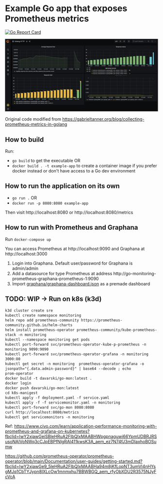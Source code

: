 # Example Go app that exposes Prometheus metrics

[![Go Report Card](https://goreportcard.com/badge/github.com/kostis-codefresh/prometheus-sample-app)](https://goreportcard.com/report/github.com/kostis-codefresh/prometheus-sample-app)

![Graphana Dashboard](graphana-dashboard.png)

Original code modified from https://gabrieltanner.org/blog/collecting-prometheus-metrics-in-golang


## How to build

Run:

 *  `go build` to get the executable OR
 *  `docker build . -t example-app` to create a container image if you prefer docker instead or don't have access to a Go dev environment

## How to run the application on its own

 * `go run .` OR
 * `docker run -p 8080:8080 example-app`

 Then visit http://localhost:8080 or http://localhost:8080/metrics

 ## How to run with Prometheus and Graphana

 Run `docker-compose up`

 You can access Prometheus at http://localhost:9090 and Graphana at http://localhost:3000

1. Login into Graphana. Default user/password for Graphana is admin/admin
1. Add a datasource for type Prometheus at address http://go-monitoring-prometheus-graphana-prometheus-1:9090 
1. Import [graphana/graphana-dashboard.json](graphana/graphana-dashboard.json) as a premade dashboard

## TODO: WIP -> Run on k8s (k3d)

```
k3d cluster create sre
kubectl create namespace monitoring
helm repo add prometheus-community https://prometheus-community.github.io/helm-charts
helm install prometheus-operator prometheus-community/kube-prometheus-stack -n monitoring
kubectl --namespace monitoring get pods
kubectl port-forward svc/prometheus-operator-kube-p-prometheus -n monitoring 9090:9090
kubectl port-forward svc/prometheus-operator-grafana -n monitoring 3000:80
kubectl get secret -n monitoring  prometheus-operator-grafana -o jsonpath="{.data.admin-password}" | base64 --decode ; echo
prom-operator
docker build -t davarski/go-mon:latest .
docker login 
docker push davarski/go-mon:latest
cd k8s-manigest
kubectl apply -f deployment.yaml -f service.yaml 
kubectl apply -f -f servicemonitor.yaml -n monitoring
kubectl port-forward svc/go-mon 8080:8080
curl http://localhost:8080/metrics
kubectl get servicemonitors -n monitoring
```
Ref: https://www.civo.com/learn/application-performance-monitoring-with-prometheus-and-grafana-on-kubernetes?fbclid=IwY2xjawGeiSBleHRuA2FlbQIxMAABHWpgpnaguwi66YpmUDBRJRSusoNAlVoNWq3cCJpEBPfNlgRAl411kwsK3A_aem_ez7N74fJ3mDIaxhoBOSumw

https://github.com/prometheus-operator/prometheus-operator/blob/main/Documentation/user-guides/getting-started.md?fbclid=IwY2xjawGe9_5leHRuA2FlbQIxMAABHa94m8jKfLopNT3umVI4nHYsgMJq1CbTYJypn8lXLcOw1mnmxhu7BBWBGQ_aem_rfyObXDU2R3575NJyFcVcA
